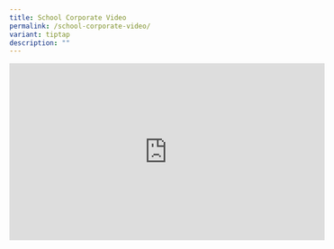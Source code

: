 ```yaml
---
title: School Corporate Video
permalink: /school-corporate-video/
variant: tiptap
description: ""
---
```

<div class="iframe-wrapper">
<iframe height="315" width="560" allowfullscreen="true" frameborder="0" src="https://www.youtube.com/embed/b8l3MP12Tzc?si=sVuDMweWGi8uwYhT"></iframe>
</div>
<p></p>